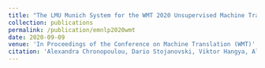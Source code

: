 ```yaml
---
title: "The LMU Munich System for the WMT 2020 Unsupervised Machine Translation Shared Task"
collection: publications
permalink: /publication/emnlp2020wmt
date: 2020-09-09
venue: 'In Proceedings of the Conference on Machine Translation (WMT)'
citation: 'Alexandra Chronopoulou, Dario Stojanovski, Viktor Hangya, Alexander Fraser'
---
```

